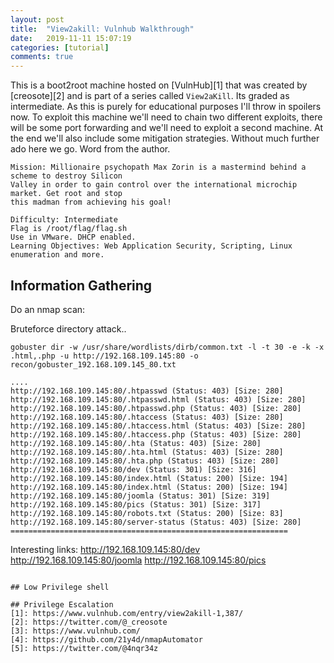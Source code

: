 ```yaml
---
layout: post
title:  "View2akill: Vulnhub Walkthrough"
date:   2019-11-11 15:07:19
categories: [tutorial]
comments: true
---
```

This is a boot2root machine hosted on [VulnHub][1] that was created by [creosote][2] and is part of a series called `View2aKill`. Its graded as intermediate. As this is purely for educational purposes I'll throw in spoilers now. To exploit this machine we'll need to chain two different exploits, there will be some port forwarding and we'll need to exploit a second machine. At the end we'll also include some mitigation strategies. Without much further ado here we go. Word from the author.
```
Mission: Millionaire psychopath Max Zorin is a mastermind behind a scheme to destroy Silicon
Valley in order to gain control over the international microchip market. Get root and stop
this madman from achieving his goal!

Difficulty: Intermediate
Flag is /root/flag/flag.sh
Use in VMware. DHCP enabled.
Learning Objectives: Web Application Security, Scripting, Linux enumeration and more.
```
<!--more-->
## Information Gathering
Do an nmap scan:


Bruteforce directory attack..
```
gobuster dir -w /usr/share/wordlists/dirb/common.txt -l -t 30 -e -k -x .html,.php -u http://192.168.109.145:80 -o recon/gobuster_192.168.109.145_80.txt

....
http://192.168.109.145:80/.htpasswd (Status: 403) [Size: 280]
http://192.168.109.145:80/.htpasswd.html (Status: 403) [Size: 280]
http://192.168.109.145:80/.htpasswd.php (Status: 403) [Size: 280]
http://192.168.109.145:80/.htaccess (Status: 403) [Size: 280]
http://192.168.109.145:80/.htaccess.html (Status: 403) [Size: 280]
http://192.168.109.145:80/.htaccess.php (Status: 403) [Size: 280]
http://192.168.109.145:80/.hta (Status: 403) [Size: 280]
http://192.168.109.145:80/.hta.html (Status: 403) [Size: 280]
http://192.168.109.145:80/.hta.php (Status: 403) [Size: 280]
http://192.168.109.145:80/dev (Status: 301) [Size: 316]
http://192.168.109.145:80/index.html (Status: 200) [Size: 194]
http://192.168.109.145:80/index.html (Status: 200) [Size: 194]
http://192.168.109.145:80/joomla (Status: 301) [Size: 319]
http://192.168.109.145:80/pics (Status: 301) [Size: 317]
http://192.168.109.145:80/robots.txt (Status: 200) [Size: 83]
http://192.168.109.145:80/server-status (Status: 403) [Size: 280]
==============================================================
```
Interesting links:
http://192.168.109.145:80/dev
http://192.168.109.145:80/joomla
http://192.168.109.145:80/pics

```

## Low Privilege shell

## Privilege Escalation
[1]: https://www.vulnhub.com/entry/view2akill-1,387/
[2]: https://twitter.com/@_creosote
[3]: https://www.vulnhub.com/
[4]: https://github.com/21y4d/nmapAutomator
[5]: https://twitter.com/@4nqr34z
